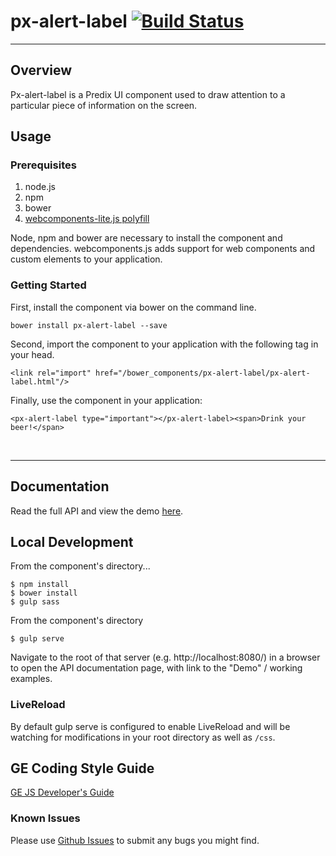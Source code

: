 # px-alert-label [![Build Status](https://travis-ci.org/predixdesignsystem/px-alert-label.svg?branch=master)](https://travis-ci.org/predixdesignsystem/px-alert-label)

---

## Overview

Px-alert-label is a Predix UI component used to draw attention to a particular piece of information on the screen.

## Usage

### Prerequisites

1. node.js
2. npm
3. bower
4. [webcomponents-lite.js polyfill](https://github.com/webcomponents/webcomponentsjs)

Node, npm and bower are necessary to install the component and dependencies. webcomponents.js adds support for web components and custom elements to your application.

### Getting Started

First, install the component via bower on the command line.

```
bower install px-alert-label --save
```

Second, import the component to your application with the following tag in your head.

```
<link rel="import" href="/bower_components/px-alert-label/px-alert-label.html"/>
```

Finally, use the component in your application:

```
<px-alert-label type="important"></px-alert-label><span>Drink your beer!</span>
```

<br />
<hr />

## Documentation

Read the full API and view the demo [here](https://www.predix-ui.com/#/modules/px-alert-label).

## Local Development

From the component's directory...

```
$ npm install
$ bower install
$ gulp sass
```

From the component's directory

```
$ gulp serve
```

Navigate to the root of that server (e.g. http://localhost:8080/) in a browser to open the API documentation page, with link to the "Demo" / working examples.

### LiveReload

By default gulp serve is configured to enable LiveReload and will be watching for modifications in your root directory as well as `/css`.

## GE Coding Style Guide

[GE JS Developer's Guide](https://github.com/GeneralElectric/javascript)

### Known Issues

Please use [Github Issues](https://github.com/predixdesignsystem/px-alert-label/issues) to submit any bugs you might find.

